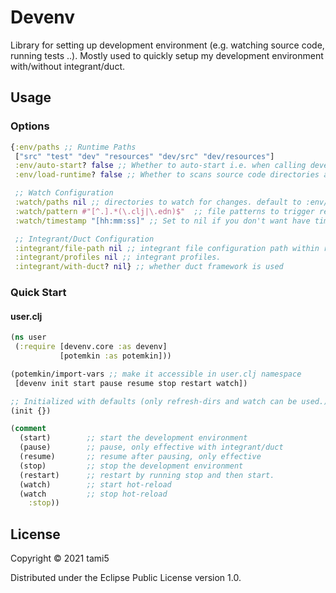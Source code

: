 # Devenv

Library for setting up development environment (e.g. watching source code, running tests ..).
Mostly used to quickly setup my development environment with/without integrant/duct.

## Usage

### Options

```clojure
{:env/paths ;; Runtime Paths
 ["src" "test" "dev" "resources" "dev/src" "dev/resources"]
 :env/auto-start? false ;; Whether to auto-start i.e. when calling devenv/init, call devenv/start
 :env/load-runtime? false ;; Whether to scans source code directories and loads them in dependency order at startup

 ;; Watch Configuration
 :watch/paths nil ;; directories to watch for changes. default to :env/paths
 :watch/pattern #"[^.].*(\.clj|\.edn)$"  ;; file patterns to trigger reload on write
 :watch/timestamp "[hh:mm:ss]" ;; Set to nil if you don't want have timestamp with each library action.

 ;; Integrant/Duct Configuration
 :integrant/file-path nil ;; integrant file configuration path within runtime paths.
 :integrant/profiles nil ;; integrant profiles.
 :integrant/with-duct? nil} ;; whether duct framework is used
```

### Quick Start

#### user.clj

```clojure
(ns user
 (:require [devenv.core :as devenv]
           [potemkin :as potemkin]))

(potemkin/import-vars ;; make it accessible in user.clj namespace
 [devenv init start pause resume stop restart watch])

;; Initialized with defaults (only refresh-dirs and watch can be used.)
(init {})

(comment
  (start)        ;; start the development environment
  (pause)        ;; pause, only effective with integrant/duct
  (resume)       ;; resume after pausing, only effective
  (stop)         ;; stop the development environment
  (restart)      ;; restart by running stop and then start.
  (watch)        ;; start hot-reload
  (watch         ;; stop hot-reload
    :stop))
```

## License

Copyright © 2021 tami5

Distributed under the Eclipse Public License version 1.0.
